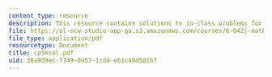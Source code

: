 ```yaml
---
content_type: resource
description: This resource contains solutions to in-class problems for week 5, monday.
file: https://ol-ocw-studio-app-qa.s3.amazonaws.com/courses/6-042j-mathematics-for-computer-science-fall-2005/38a939ecf74904571cd4e61c49d581b7_cp5msol.pdf
file_type: application/pdf
resourcetype: Document
title: cp5msol.pdf
uid: 38a939ec-f749-0457-1cd4-e61c49d581b7
---
```


